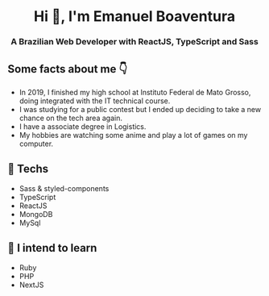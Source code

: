 <h1 align="center">Hi 👋, I'm Emanuel Boaventura</h1>
<h3 align="center">A Brazilian Web Developer with ReactJS, TypeScript and Sass</h3>

## Some facts about me 👇

- In 2019, I finished my high school at Instituto Federal de Mato Grosso, doing integrated with the IT technical course.
- I was studying for a public contest but I ended up deciding to take a new chance on the tech area again.
- I have a associate degree in Logistics.
- My hobbies are watching some anime and play a lot of games on my computer.

## 🔭 Techs
- Sass & styled-components
- TypeScript
- ReactJS
- MongoDB
- MySql

## 🌱 I intend to learn
- Ruby
- PHP
- NextJS
